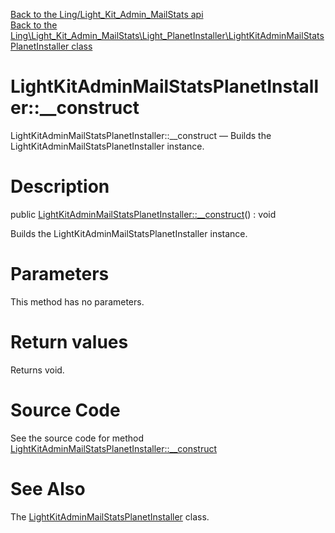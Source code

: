 [Back to the Ling/Light_Kit_Admin_MailStats api](https://github.com/lingtalfi/Light_Kit_Admin_MailStats/blob/master/doc/api/Ling/Light_Kit_Admin_MailStats.md)<br>
[Back to the Ling\Light_Kit_Admin_MailStats\Light_PlanetInstaller\LightKitAdminMailStatsPlanetInstaller class](https://github.com/lingtalfi/Light_Kit_Admin_MailStats/blob/master/doc/api/Ling/Light_Kit_Admin_MailStats/Light_PlanetInstaller/LightKitAdminMailStatsPlanetInstaller.md)


LightKitAdminMailStatsPlanetInstaller::__construct
================



LightKitAdminMailStatsPlanetInstaller::__construct — Builds the LightKitAdminMailStatsPlanetInstaller instance.




Description
================


public [LightKitAdminMailStatsPlanetInstaller::__construct](https://github.com/lingtalfi/Light_Kit_Admin_MailStats/blob/master/doc/api/Ling/Light_Kit_Admin_MailStats/Light_PlanetInstaller/LightKitAdminMailStatsPlanetInstaller/__construct.md)() : void




Builds the LightKitAdminMailStatsPlanetInstaller instance.




Parameters
================

This method has no parameters.


Return values
================

Returns void.








Source Code
===========
See the source code for method [LightKitAdminMailStatsPlanetInstaller::__construct](https://github.com/lingtalfi/Light_Kit_Admin_MailStats/blob/master/Light_PlanetInstaller/LightKitAdminMailStatsPlanetInstaller.php#L19-L23)


See Also
================

The [LightKitAdminMailStatsPlanetInstaller](https://github.com/lingtalfi/Light_Kit_Admin_MailStats/blob/master/doc/api/Ling/Light_Kit_Admin_MailStats/Light_PlanetInstaller/LightKitAdminMailStatsPlanetInstaller.md) class.



